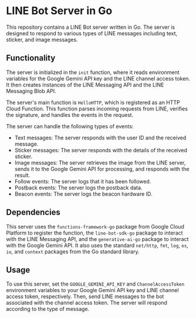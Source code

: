 # LINE Bot Server in Go

This repository contains a LINE Bot server written in Go. The server is designed to respond to various types of LINE messages including text, sticker, and image messages.

## Functionality

The server is initialized in the `init` function, where it reads environment variables for the Google Gemini API key and the LINE channel access token. It then creates instances of the LINE Messaging API and the LINE Messaging Blob API.

The server's main function is `HelloHTTP`, which is registered as an HTTP Cloud Function. This function parses incoming requests from LINE, verifies the signature, and handles the events in the request.

The server can handle the following types of events:

- Text messages: The server responds with the user ID and the received message.
- Sticker messages: The server responds with the details of the received sticker.
- Image messages: The server retrieves the image from the LINE server, sends it to the Google Gemini API for processing, and responds with the result.
- Follow events: The server logs that it has been followed.
- Postback events: The server logs the postback data.
- Beacon events: The server logs the beacon hardware ID.

## Dependencies

This server uses the `functions-framework-go` package from Google Cloud Platform to register the function, the `line-bot-sdk-go` package to interact with the LINE Messaging API, and the `generative-ai-go` package to interact with the Google Gemini API. It also uses the standard `net/http`, `fmt`, `log`, `os`, `io`, and `context` packages from the Go standard library.

## Usage

To use this server, set the `GOOGLE_GEMINI_API_KEY` and `ChannelAccessToken` environment variables to your Google Gemini API key and LINE channel access token, respectively. Then, send LINE messages to the bot associated with the channel access token. The server will respond according to the type of message.
